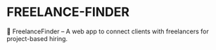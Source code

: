 # FREELANCE-FINDER
🔗 FreelanceFinder – A web app to connect clients with freelancers for project-based hiring.
